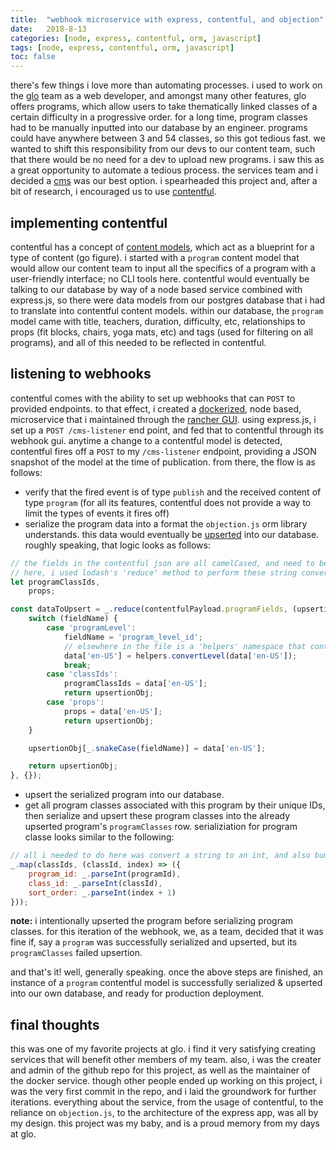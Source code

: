 ```yaml
---
title:  "webhook microservice with express, contentful, and objection"
date:   2018-8-13
categories: [node, express, contentful, orm, javascript]
tags: [node, express, contentful, orm, javascript]
toc: false
---
```


there's few things i love more than automating processes. i used to work on the [glo](https://www.glo.com/) team as a web developer, and amongst many other features, glo offers programs, which allow users to take thematically linked classes of a certain difficulty in a progressive order. for a long time, program classes had to be manually inputted into our database by an engineer. programs could have anywhere between 3 and 54 classes, so this got tedious fast. we wanted to shift this responsibility from our devs to our content team, such that there would be no need for a dev to upload new programs. i saw this as a great opportunity to automate a tedious process. the services team and i decided a [cms](https://en.wikipedia.org/wiki/Content_management_system) was our best option. i spearheaded this project and, after a bit of research, i encouraged us to use [contentful](https://www.contentful.com/).

## implementing contentful

contentful has a concept of [content models](https://www.contentful.com/r/knowledgebase/content-modelling-basics/), which act as a blueprint for a type of content (go figure). i started with a `program` content model that would allow our content team to input all the specifics of a program with a user-friendly interface; no CLI tools here. contentful would eventually be talking to our database by way of a node based service combined with express.js, so there were data models from our postgres database that i had to translate into contentful content models. within our database, the `program` model came with title, teachers, duration, difficulty, etc, relationships to props (fit blocks, chairs, yoga mats, etc) and tags (used for filtering on all programs), and all of this needed to be reflected in contentful.

## listening to webhooks

contentful comes with the ability to set up webhooks that can `POST` to provided endpoints. to that effect, i created a [dockerized](https://www.docker.com/), node based, microservice that i maintained through the [rancher GUI](https://rancher.com/). using express.js, i set up a `POST /cms-listener` end point, and fed that to contentful through its webhook gui. anytime a change to a contentful model is detected, contentful fires off a `POST` to my `/cms-listener` endpoint, providing a JSON snapshot of the model at the time of publication. from there, the flow is as follows:

* verify that the fired event is of type `publish` and the received content of type `program` (for all its features, contentful does not provide a way to limit the types of events it fires off)
* serialize the program data into a format the `objection.js` orm library understands. this data would eventually be [upserted](https://wiki.postgresql.org/wiki/UPSERT) into our database. roughly speaking, that logic looks as follows:

```js
// the fields in the contentful json are all camelCased, and need to be snake cased in order to upsert properly into our database.
// here, i used lodash's 'reduce' method to perform these string conversions.
let programClassIds,
    props;

const dataToUpsert = _.reduce(contentfulPayload.programFields, (upsertionObj, data, fieldName) => {
    switch (fieldName) {
        case 'programLevel':
            fieldName = 'program_level_id';
            // elsewhere in the file is a 'helpers' namespace that contains, funnily enough, helper methods that assist in serialization
            data['en-US'] = helpers.convertLevel(data['en-US']);
            break;
        case 'classIds':
            programClassIds = data['en-US'];
            return upsertionObj;
        case 'props':
            props = data['en-US'];
            return upsertionObj;
    }

    upsertionObj[_.snakeCase(fieldName)] = data['en-US'];

    return upsertionObj;
}, {});
```

* upsert the serialized program into our database.
* get all program classes associated with this program by their unique IDs, then serialize and upsert these program classes into the already upserted program's `programClasses` row. serializiation for program classe looks similar to the following:

```js
// all i needed to do here was convert a string to an int, and also bump the index of the 'sort_order`, since our database is 1-indexed
_.map(classIds, (classId, index) => ({
    program_id: _.parseInt(programId),
    class_id: _.parseInt(classId),
    sort_order: _.parseInt(index + 1)
}));
```
**note:** i intentionally upserted the program before serializing program classes. for this iteration of the webhook, we, as a team, decided that it was fine if, say a `program` was successfully serialized and upserted, but its `programClasses` failed upsertion.

and that's it! well, generally speaking. once the above steps are finished, an instance of a `program` contentful model is successfully serialized & upserted into our own database, and ready for production deployment.

## final thoughts

this was one of my favorite projects at glo. i find it very satisfying creating services that will benefit other members of my team. also, i was the creater and admin of the github repo for this project, as well as the maintainer of the docker service. though other people ended up working on this project, i was the very first commit in the repo, and i laid the groundwork for further iterations. everything about the service, from the usage of contentful, to the reliance on `objection.js`, to the architecture of the express app, was all by my design. this project was my baby, and is a proud memory from my days at glo.